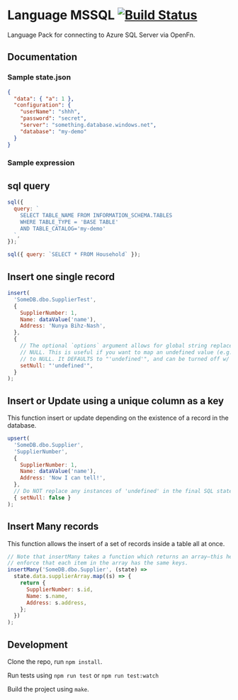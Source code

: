 # Language MSSQL [![Build Status](https://travis-ci.org/OpenFn/language-mssql.svg?branch=master)](https://travis-ci.org/OpenFn/language-mssql)

Language Pack for connecting to Azure SQL Server via OpenFn.

## Documentation

### Sample state.json

```json
{
  "data": { "a": 1 },
  "configuration": {
    "userName": "shhh",
    "password": "secret",
    "server": "something.database.windows.net",
    "database": "my-demo"
  }
}
```

### Sample expression

## sql query
```js
sql({
  query: `
    SELECT TABLE_NAME FROM INFORMATION_SCHEMA.TABLES
    WHERE TABLE_TYPE = 'BASE TABLE'
    AND TABLE_CATALOG='my-demo'
  `,
});

sql({ query: `SELECT * FROM Household` });
```


## Insert one single record
```js
insert(
  'SomeDB.dbo.SupplierTest',
  {
    SupplierNumber: 1,
    Name: dataValue('name'),
    Address: 'Nunya Bihz-Nash',
  },
  {
    // The optional `options` argument allows for global string replacement with
    // NULL. This is useful if you want to map an undefined value (e.g., x.name)
    // to NULL. It DEFAULTS to "'undefined'", and can be turned off w/ `false`.
    setNull: "'undefined'",
  }
);
```

## Insert or Update using a unique column as a key
This function insert or update depending on the existence of a record in the database.
```js
upsert(
  'SomeDB.dbo.Supplier',
  'SupplierNumber',
  {
    SupplierNumber: 1,
    Name: dataValue('name'),
    Address: 'Now I can tell!',
  },
  // Do NOT replace any instances of 'undefined' in the final SQL statement.
  { setNull: false }
);
```

## Insert Many records
This function allows the insert of a set of records inside a table all at once.
```js
// Note that insertMany takes a function which returns an array—this helps
// enforce that each item in the array has the same keys.
insertMany('SomeDB.dbo.Supplier', (state) =>
  state.data.supplierArray.map((s) => {
    return {
      SupplierNumber: s.id,
      Name: s.name,
      Address: s.address,
    };
  })
);
```

## Development

Clone the repo, run `npm install`.

Run tests using `npm run test` or `npm run test:watch`

Build the project using `make`.
